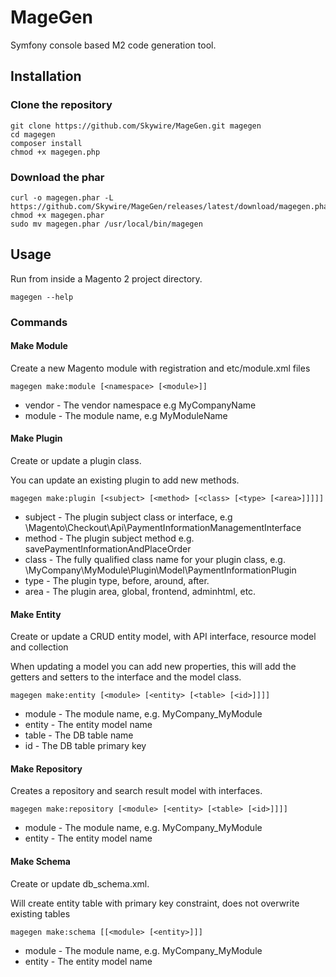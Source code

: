 # MageGen

Symfony console based M2 code generation tool.

## Installation

### Clone the repository

```
git clone https://github.com/Skywire/MageGen.git magegen
cd magegen
composer install
chmod +x magegen.php
```

### Download the phar

```
curl -o magegen.phar -L https://github.com/Skywire/MageGen/releases/latest/download/magegen.phar
chmod +x magegen.phar
sudo mv magegen.phar /usr/local/bin/magegen    
```

## Usage

Run from inside a Magento 2 project directory.

`magegen --help`

### Commands

#### Make Module

Create a new Magento module with registration and etc/module.xml files

`magegen make:module [<namespace> [<module>]]`

* vendor - The vendor namespace e.g MyCompanyName
* module - The module name, e.g MyModuleName

#### Make Plugin

Create or update a plugin class.

You can update an existing plugin to add new methods.

`magegen make:plugin [<subject> [<method> [<class> [<type> [<area>]]]]]`

* subject - The plugin subject class or interface, e.g \Magento\Checkout\Api\PaymentInformationManagementInterface
* method - The plugin subject method e.g. savePaymentInformationAndPlaceOrder
* class - The fully qualified class name for your plugin class, e.g.
  \MyCompany\MyModule\Plugin\Model\PaymentInformationPlugin
* type - The plugin type, before, around, after.
* area - The plugin area, global, frontend, adminhtml, etc.

#### Make Entity

Create or update a CRUD entity model, with API interface, resource model and collection

When updating a model you can add new properties, this will add the getters and setters to the interface and the model
class.

`magegen make:entity [<module> [<entity> [<table> [<id>]]]]`

* module - The module name, e.g. MyCompany_MyModule
* entity - The entity model name
* table - The DB table name
* id - The DB table primary key

#### Make Repository

Creates a repository and search result model with interfaces.

`magegen make:repository [<module> [<entity> [<table> [<id>]]]]`

* module - The module name, e.g. MyCompany_MyModule
* entity - The entity model name

#### Make Schema

Create or update db_schema.xml.

Will create entity table with primary key constraint, does not overwrite existing tables

`magegen make:schema [[<module> [<entity>]]]`

* module - The module name, e.g. MyCompany_MyModule
* entity - The entity model name
